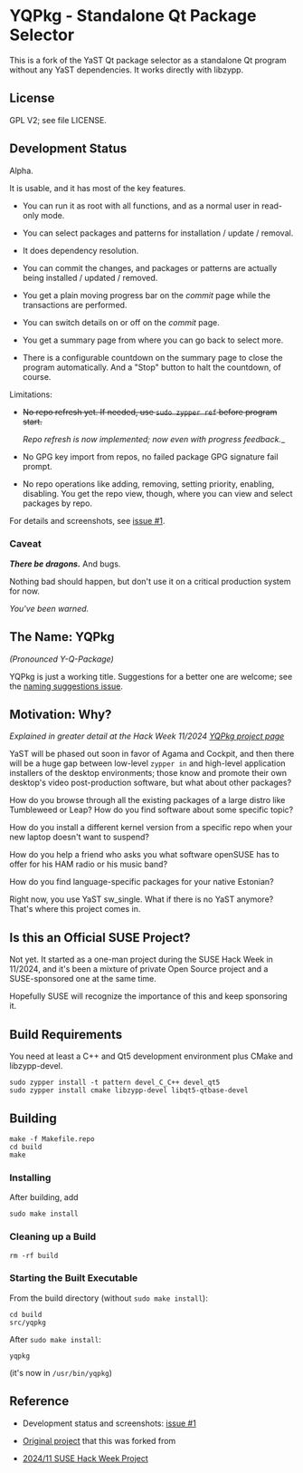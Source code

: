# YQPkg - Standalone Qt Package Selector

This is a fork of the YaST Qt package selector as a standalone Qt program
without any YaST dependencies. It works directly with libzypp.


## License

GPL V2; see file LICENSE.


## Development Status

Alpha.

It is usable, and it has most of the key features.

- You can run it as root with all functions, and as a normal user in read-only mode.

- You can select packages and patterns for installation / update / removal.

- It does dependency resolution.

- You can commit the changes, and packages or patterns are actually
being installed / updated / removed.

- You get a plain moving progress bar on the _commit_ page while the
  transactions are performed.

- You can switch details on or off on the _commit_ page.

- You get a summary page from where you can go back to select more.

- There is a configurable countdown on the summary page to close the program
  automatically. And a "Stop" button to halt the countdown, of course.

Limitations:

- ~~No repo refresh yet. If needed, use `sudo zypper ref` before program start.~~

  _Repo refresh is now implemented; now even with progress feedback.__

- No GPG key import from repos, no failed package GPG signature fail prompt.

- No repo operations like adding, removing, setting priority, enabling, disabling.
  You get the repo view, though, where you can view and select packages by repo.

For details and screenshots, see [issue #1](https://github.com/shundhammer/yqpkg/issues/1).


### Caveat

**_There be dragons._** And bugs.

Nothing bad should happen, but don't use it on a critical production system for now.

_You've been warned._


## The Name: YQPkg

_(Pronounced Y-Q-Package)_

YQPkg is just a working title. Suggestions for a better one are welcome; see the
[naming suggestions issue](https://github.com/shundhammer/yqpkg/issues/19).


## Motivation: Why?

_Explained in greater detail at the Hack Week 11/2024
[YQPkg project page](https://hackweek.opensuse.org/24/projects/yqpkg-bringing-the-single-package-selection-back-to-life)_

YaST will be phased out soon in favor of Agama and Cockpit, and then there will
be a huge gap between low-level `zypper in` and high-level application
installers of the desktop environments; those know and promote their own
desktop's video post-production software, but what about other packages?

How do you browse through all the existing packages of a large distro like
Tumbleweed or Leap? How do you find software about some specific topic?

How do you install a different kernel version from a specific repo when your
new laptop doesn't want to suspend?

How do you help a friend who asks you what software openSUSE has to offer for
his HAM radio or his music band?

How do you find language-specific packages for your native Estonian?

Right now, you use YaST sw_single. What if there is no YaST anymore? That's
where this project comes in.


## Is this an Official SUSE Project?

Not yet. It started as a one-man project during the SUSE Hack Week in 11/2024,
and it's been a mixture of private Open Source project and a SUSE-sponsored one
at the same time.

Hopefully SUSE will recognize the importance of this and keep sponsoring it.


## Build Requirements

You need at least a C++ and Qt5 development environment plus CMake and
libzypp-devel.

```
sudo zypper install -t pattern devel_C_C++ devel_qt5
sudo zypper install cmake libzypp-devel libqt5-qtbase-devel
```


## Building

```
make -f Makefile.repo
cd build
make
```

### Installing

After building, add

```
sudo make install
```

### Cleaning up a Build

```
rm -rf build
```

### Starting the Built Executable

From the build directory (without `sudo make install`):

```
cd build
src/yqpkg
```

After `sudo make install`:

```
yqpkg
```

(it's now in `/usr/bin/yqpkg`)


## Reference

- Development status and screenshots: [issue #1](https://github.com/shundhammer/yqpkg/issues/1)

- [Original project](https://github.com/libyui/libyui) that this was forked from
- [2024/11 SUSE Hack Week Project](https://hackweek.opensuse.org/24/projects/yqpkg-bringing-the-single-package-selection-back-to-life)
